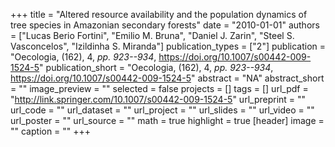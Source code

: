 +++
title = "Altered resource availability and the population dynamics of tree species in Amazonian secondary forests"
date = "2010-01-01"
authors = ["Lucas Berio Fortini", "Emilio M. Bruna", "Daniel J. Zarin", "Steel S. Vasconcelos", "Izildinha S. Miranda"]
publication_types = ["2"]
publication = "Oecologia, (162), 4, _pp. 923--934_, https://doi.org/10.1007/s00442-009-1524-5"
publication_short = "Oecologia, (162), 4, _pp. 923--934_, https://doi.org/10.1007/s00442-009-1524-5"
abstract = "NA"
abstract_short = ""
image_preview = ""
selected = false
projects = []
tags = []
url_pdf = "http://link.springer.com/10.1007/s00442-009-1524-5"
url_preprint = ""
url_code = ""
url_dataset = ""
url_project = ""
url_slides = ""
url_video = ""
url_poster = ""
url_source = ""
math = true
highlight = true
[header]
image = ""
caption = ""
+++
